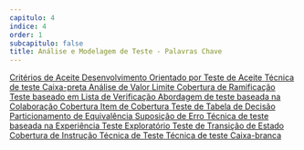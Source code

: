 ```yaml
---
capitulo: 4
indice: 4
order: 1
subcapitulo: false
title: Análise e Modelagem de Teste - Palavras Chave
---
```


<div class="d-inline">

<a class="text-decoration-none" href="https://glossary.istqb.org/pt_BR/term/criterios-de-aceite">
<span class="badge rounded-pill bg-dark">Critérios de Aceite</span>
</a>

<a class="text-decoration-none" href="https://glossary.istqb.org/pt_BR/term/desenvolvimento-orientado-por-teste-de-aceite">
<span class="badge rounded-pill bg-dark">Desenvolvimento Orientado por Teste de Aceite</span>
</a>

<a class="text-decoration-none" href="https://glossary.istqb.org/pt_BR/term/tecnica-de-teste-caixa-preta">
<span class="badge rounded-pill bg-dark">Técnica de teste Caixa-preta</span>
</a>

<a class="text-decoration-none" href="https://glossary.istqb.org/pt_BR/term/analise-de-valor-limite">
<span class="badge rounded-pill bg-dark">Análise de Valor Limite</span>
</a>

<a class="text-decoration-none" href="https://glossary.istqb.org/pt_BR/term/cobertura-de-ramificacao">
<span class="badge rounded-pill bg-dark">Cobertura de Ramificação</span>
</a>

<a class="text-decoration-none" href="https://glossary.istqb.org/pt_BR/term/teste-baseado-em-lista-de-verificacao">
<span class="badge rounded-pill bg-dark">Teste baseado em Lista de Verificação</span>
</a>

<a class="text-decoration-none" href="https://glossary.istqb.org/pt_BR/term/abordagem-de-teste-baseada-em-colaboracao">
<span class="badge rounded-pill bg-dark">Abordagem de teste baseada na Colaboração</span>
</a>

<a class="text-decoration-none" href="https://glossary.istqb.org/pt_BR/term/cobertura">
<span class="badge rounded-pill bg-dark">Cobertura</span>
</a>

<a class="text-decoration-none" href="https://glossary.istqb.org/pt_BR/term/item-de-cobertura">
<span class="badge rounded-pill bg-dark">Item de Cobertura</span>
</a>

<a class="text-decoration-none" href="https://glossary.istqb.org/pt_BR/term/teste-de-tabela-de-decisao">
<span class="badge rounded-pill bg-dark">Teste de Tabela de Decisão</span>
</a>

<a class="text-decoration-none" href="https://glossary.istqb.org/pt_BR/term/particionamento-de-equivalencia">
<span class="badge rounded-pill bg-dark">
Particionamento de Equivalência</span>
</a>

<a class="text-decoration-none" href="https://glossary.istqb.org/pt_BR/term/suposicao-de-erro">
<span class="badge rounded-pill bg-dark">Suposição de Erro</span>
</a>

<a class="text-decoration-none" href="https://glossary.istqb.org/pt_BR/term/tecnica-de-teste-baseada-na-experiencia">
<span class="badge rounded-pill bg-dark">Técnica de teste baseada na Experiência</span>
</a>

<a class="text-decoration-none" href="https://glossary.istqb.org/pt_BR/term/teste-exploratorio">
<span class="badge rounded-pill bg-dark">Teste Exploratório</span>
</a>

<a class="text-decoration-none" href="https://glossary.istqb.org/pt_BR/term/teste-de-transicao-de-estado">
<span class="badge rounded-pill bg-dark">Teste de Transição de Estado</span>
</a>

<a class="text-decoration-none" href="https://glossary.istqb.org/pt_BR/term/cobertura-de-instrucoes">
<span class="badge rounded-pill bg-dark">Cobertura de Instrução</span>
</a>

<a class="text-decoration-none" href="https://glossary.istqb.org/pt_BR/term/tecnica-de-teste">
<span class="badge rounded-pill bg-dark">Técnica de Teste</span>
</a>

<a class="text-decoration-none" href="https://glossary.istqb.org/pt_BR/term/tecnica-de-teste-caixa-branca">
<span class="badge rounded-pill bg-dark">Técnica de teste Caixa-branca</span>
</a>

</div>

